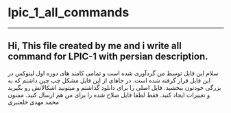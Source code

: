 # lpic_1_all_commands
----------------------------------------------------------------------------------------------------------------------------
Hi, This file created by me and i write all command for LPIC-1 with persian description. 
----------------------------------------------------------------------------------------------------------------------------
سلام این فایل توسط من گردآوری شده است و تمامی کامند های دوره اول لینوکس در این فایل قرار گرفته شده است. در جاهای از این فایل مشکل چپ چین داشتم که به بزرگی خودتون ببخشید. فایل اصلی را برای دانلود گذاشتم و میتونید اشکالاتش رو بگیرید و تغییرات ایجاد کنید. فقط لطفا فایل صلاح شده را برای من هم ارسال کنید. ممنون محمد مهدی خلعتبری
